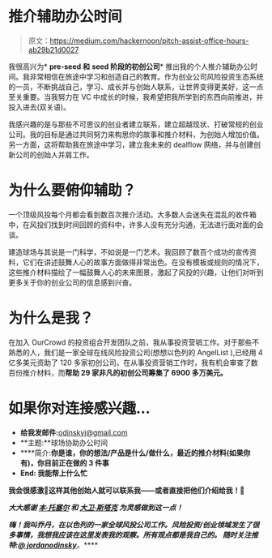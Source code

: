 # 推介辅助办公时间

> 原文：<https://medium.com/hackernoon/pitch-assist-office-hours-ab29b21d0027>

我很高兴为* **pre-seed 和** **seed 阶段的初创公司*** 推出我的个人推介辅助办公时间。我非常相信在旅途中学习和创造自己的教育。作为创业公司风险投资生态系统的一员，不断挑战自己，学习、成长并与创始人联系，让世界变得更美好，这一点至关重要。当我努力在 VC 中成长的时候，我希望把我所学到的东西向前推进，并投入进去(双关语)。

我感兴趣的是与那些不可思议的创业者建立联系，建立超越现状、打破常规的创业公司。我的目标是通过共同努力来构思你的故事和推介材料，为创始人增加价值。另一方面，这将帮助我在旅途中学习，建立我未来的 dealflow 网络，并与创建创新公司的创始人并肩工作。

# 为什么要俯仰辅助？

一个顶级风投每个月都会看到数百次推介活动。大多数人会迷失在混乱的收件箱中，在风投们找到时间回顾的资料中，许多人没有充分沟通，无法进行面对面的会谈。

建造球场与其说是一门科学，不如说是一门艺术。我回顾了数百个成功的宣传资料，它们在讲述鼓舞人心的故事方面做得非常出色。在没有模板或规则的情况下，这些推介材料描绘了一幅鼓舞人心的未来图景，激起了风投的兴趣，让他们对听到更多关于你的创业公司的信息感到兴奋。

# 为什么是我？

在加入 OurCrowd 的投资组合开发团队之前，我从事投资营销工作。对于那些不熟悉的人，我们是一家全球在线风险投资公司(想想以色列的 AngelList ),已经用 4 亿多美元资助了 120 多家初创公司。在从事投资营销工作时，我有机会审查了数百份推介材料，而**帮助 29 家非凡的初创公司筹集了 6900 多万美元。**

# 如果你对连接感兴趣…

*   **给我发邮件:**[odinskyj@gmail.com](mailto:odinskyj@gmail.com)
*   **主题:**球场协助办公时间
*   ****简介:**你是谁，你的想法/产品是什么/做什么，最近的推介材料(如果你有)，你目前正在做的 3 件事**
*   ****End:** 我能帮上什么忙**

**我会很感激💚这样其他创始人就可以联系我——或者直接把他们介绍给我！🙏**

***大大感谢* [*本·托塞尔*](https://medium.com/u/1e799dd24f88?source=post_page-----ab29b21d0027--------------------------------) *和* [*大卫·斯塔克*](https://medium.com/u/17c62153eddf?source=post_page-----ab29b21d0027--------------------------------) *为灵感做到这一点！***

***嗨！我叫乔丹，在以色列的一家全球风投公司工作。风险投资/创业领域发生了很多事情，我想我应该在这里发表我的观察。所有观点都是我自己的。* ***随时关注推特:***[***@ jordanodinsky***](https://twitter.com/jordanodinsky)***。*****